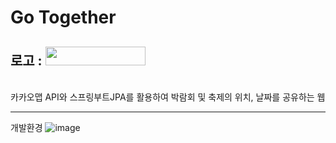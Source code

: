 # Go Together
## 로고 : <img src="https://user-images.githubusercontent.com/108060059/193607246-b3c43e1a-dd68-4288-b9e0-89cdeb4680b8.PNG" width="160" height="30"/>
<br>
카카오맵 API와 스프링부트JPA를 활용하여 박람회 및 축제의 위치, 날짜를 공유하는 웹

----------------
개발환경
![image](https://user-images.githubusercontent.com/108060059/193606539-bdf83b58-a418-423b-aa4e-5de930304b53.png)
